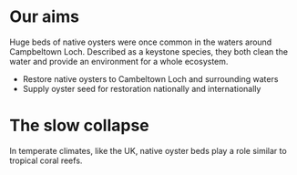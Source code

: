 # Our aims

Huge beds of native oysters were once common in the waters around Campbeltown Loch. Described as a keystone species, they both clean the water and provide an environment for a whole ecosystem.

* Restore native oysters to Cambeltown Loch and surrounding waters
* Supply oyster seed for restoration nationally and internationally

# The slow collapse 

In temperate climates, like the UK, native oyster beds play a role similar to tropical coral reefs.

